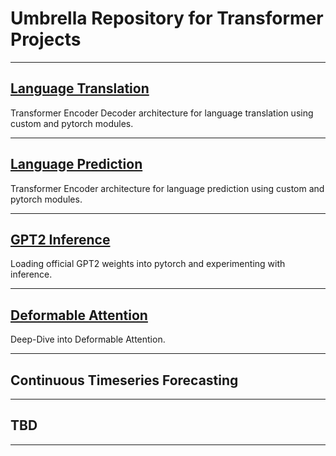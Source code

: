 # Umbrella Repository for Transformer Projects

---

## [Language Translation](./language_translation/)
Transformer Encoder Decoder architecture for language translation using custom and pytorch modules.  

---

## [Language Prediction](./language_prediction/)
Transformer Encoder architecture for language prediction using custom and pytorch modules.  

---

## [GPT2 Inference](./gpt2_inference/)
Loading official GPT2 weights into pytorch and experimenting with inference.  

---

## [Deformable Attention](./deformable_attention/)
Deep-Dive into Deformable Attention.  

---

## Continuous Timeseries Forecasting

---

## TBD

---
